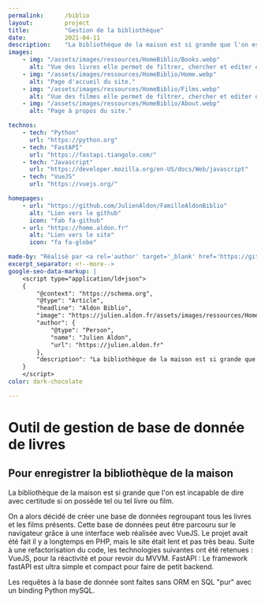```yaml
---
permalink:      /biblio
layout:         project
title:          "Gestion de la bibliothèque"
date:           2021-04-11
description:    "La bibliothèque de la maison est si grande que l'on est incapable de dire avec certitude si on possède tel ou tel livre ou film. On a alors décidé de créer une base de données regroupant tous les livres et les films présents. Cette base de données peut être parcouru sur le navigateur grâce à une interface web réalisée avec VueJS."
images:
    - img: "/assets/images/ressources/HomeBiblio/Books.webp"
      alt: "Vue des livres elle permet de filtrer, chercher et editer des entrées de livres dans la base de donnée."
    - img: "/assets/images/ressources/HomeBiblio/Home.webp"
      alt: "Page d'accueil du site."
    - img: "/assets/images/ressources/HomeBiblio/Films.webp"
      alt: "Vue des filmes elle permet de filtrer, chercher et editer des entrées de films dans la base de donnée."
    - img: "/assets/images/ressources/HomeBiblio/About.webp"
      alt: "Page à propos du site."

technos:
    - tech: "Python"
      url: "https://python.org"
    - tech: "FastAPI"
      url: "https://fastapi.tiangolo.com/"
    - tech: "Javascript"
      url: "https://developer.mozilla.org/en-US/docs/Web/javascript"
    - tech: "VueJS"
      url: "https://vuejs.org/"

homepages:
    - url: "https://github.com/JulienAldon/FamilleAldonBiblio"
      alt: "Lien vers le github"
      icon: "fab fa-github"
    - url: "https://home.aldon.fr"
      alt: "Lien vers le site"
      icon: "fa fa-globe"

made-by: "Réalisé par <a rel='author' target='_blank' href='https://github.com/JulienAldon'>Julien Aldon</a>"
excerpt_separator: <!--more-->
google-seo-data-markup: |
    <script type="application/ld+json">
    {
        "@context": "https://schema.org",
        "@type": "Article",
        "headline": "Aldon Biblio",
        "image": "https://julien.aldon.fr/assets/images/ressources/HomeBiblio/Books.webp",
        "author": {
            "@type": "Person",
            "name": "Julien Aldon",
            "url": "https://julien.aldon.fr"
        },
        "description": "La bibliothèque de la maison est si grande que l'on est incapable de dire avec certitude si on possède tel ou tel livre ou film. On a alors décidé de créer une base de données regroupant tous les livres et les films présents. Cette base de données peut être parcouru sur le navigateur grâce à une interface web réalisée avec VueJS."
    }
    </script>
color: dark-chocolate

---
```

# Outil de gestion de base de donnée de livres
## Pour enregistrer la bibliothèque de la maison
La bibliothèque de la maison est si grande que l'on est incapable de dire avec certitude si on possède tel ou tel livre ou film.
<!--more-->
On a alors décidé de créer une base de données regroupant tous les livres et les films présents. Cette base de données peut être parcouru sur le navigateur grâce à une interface web réalisée avec VueJS.
Le projet avait été fait il y a longtemps en PHP, mais le site était lent et pas très beau. Suite à une refactorisation du code, les technologies suivantes ont été retenues : VueJS, pour la réactivité et pour revoir du MVVM. FastAPI : Le framework fastAPI est ultra simple et compact pour faire de petit backend.

Les requêtes à la base de donnée sont faites sans ORM en SQL "pur" avec un binding Python mySQL.